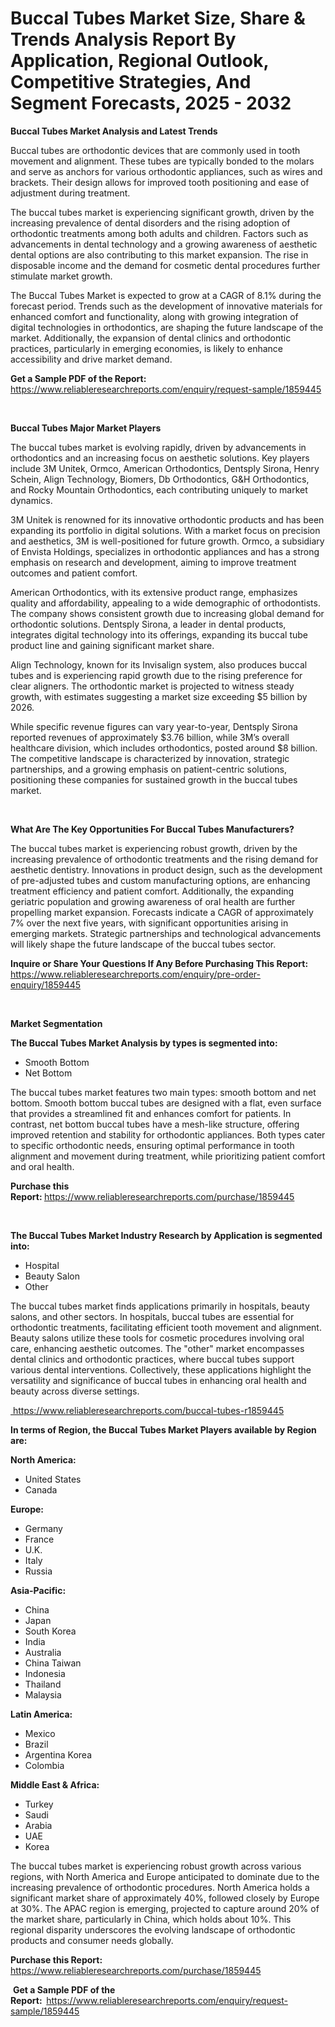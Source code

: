 <p><h1>Buccal Tubes Market Size, Share & Trends Analysis Report By Application, Regional Outlook, Competitive Strategies, And Segment Forecasts, 2025 - 2032</h1></p><p><strong>Buccal Tubes Market Analysis and Latest Trends</strong></p>
<p><p>Buccal tubes are orthodontic devices that are commonly used in tooth movement and alignment. These tubes are typically bonded to the molars and serve as anchors for various orthodontic appliances, such as wires and brackets. Their design allows for improved tooth positioning and ease of adjustment during treatment.</p><p>The buccal tubes market is experiencing significant growth, driven by the increasing prevalence of dental disorders and the rising adoption of orthodontic treatments among both adults and children. Factors such as advancements in dental technology and a growing awareness of aesthetic dental options are also contributing to this market expansion. The rise in disposable income and the demand for cosmetic dental procedures further stimulate market growth.</p><p>The Buccal Tubes Market is expected to grow at a CAGR of 8.1% during the forecast period. Trends such as the development of innovative materials for enhanced comfort and functionality, along with growing integration of digital technologies in orthodontics, are shaping the future landscape of the market. Additionally, the expansion of dental clinics and orthodontic practices, particularly in emerging economies, is likely to enhance accessibility and drive market demand.</p></p>
<p><strong>Get a Sample PDF of the Report:&nbsp;</strong> <a href="https://www.reliableresearchreports.com/enquiry/request-sample/1859445?utm_campaign=3133&utm_medium=2&utm_source=Github&utm_content=ia&utm_term=13042025&utm_id=buccal-tubes">https://www.reliableresearchreports.com/enquiry/request-sample/1859445</a></p>
<p>&nbsp;</p>
<p><strong>Buccal Tubes Major Market Players</strong></p>
<p><p>The buccal tubes market is evolving rapidly, driven by advancements in orthodontics and an increasing focus on aesthetic solutions. Key players include 3M Unitek, Ormco, American Orthodontics, Dentsply Sirona, Henry Schein, Align Technology, Biomers, Db Orthodontics, G&H Orthodontics, and Rocky Mountain Orthodontics, each contributing uniquely to market dynamics.</p><p>3M Unitek is renowned for its innovative orthodontic products and has been expanding its portfolio in digital solutions. With a market focus on precision and aesthetics, 3M is well-positioned for future growth. Ormco, a subsidiary of Envista Holdings, specializes in orthodontic appliances and has a strong emphasis on research and development, aiming to improve treatment outcomes and patient comfort.</p><p>American Orthodontics, with its extensive product range, emphasizes quality and affordability, appealing to a wide demographic of orthodontists. The company shows consistent growth due to increasing global demand for orthodontic solutions. Dentsply Sirona, a leader in dental products, integrates digital technology into its offerings, expanding its buccal tube product line and gaining significant market share.</p><p>Align Technology, known for its Invisalign system, also produces buccal tubes and is experiencing rapid growth due to the rising preference for clear aligners. The orthodontic market is projected to witness steady growth, with estimates suggesting a market size exceeding $5 billion by 2026.</p><p>While specific revenue figures can vary year-to-year, Dentsply Sirona reported revenues of approximately $3.76 billion, while 3M’s overall healthcare division, which includes orthodontics, posted around $8 billion. The competitive landscape is characterized by innovation, strategic partnerships, and a growing emphasis on patient-centric solutions, positioning these companies for sustained growth in the buccal tubes market.</p></p>
<p>&nbsp;</p>
<p><strong>What Are The Key Opportunities For Buccal Tubes Manufacturers?</strong></p>
<p><p>The buccal tubes market is experiencing robust growth, driven by the increasing prevalence of orthodontic treatments and the rising demand for aesthetic dentistry. Innovations in product design, such as the development of pre-adjusted tubes and custom manufacturing options, are enhancing treatment efficiency and patient comfort. Additionally, the expanding geriatric population and growing awareness of oral health are further propelling market expansion. Forecasts indicate a CAGR of approximately 7% over the next five years, with significant opportunities arising in emerging markets. Strategic partnerships and technological advancements will likely shape the future landscape of the buccal tubes sector.</p></p>
<p><strong>Inquire or Share Your Questions If Any Before Purchasing This Report:</strong> <a href="https://www.reliableresearchreports.com/enquiry/pre-order-enquiry/1859445?utm_campaign=3133&utm_medium=2&utm_source=Github&utm_content=ia&utm_term=13042025&utm_id=buccal-tubes">https://www.reliableresearchreports.com/enquiry/pre-order-enquiry/1859445</a></p>
<p>&nbsp;</p>
<p><strong>Market Segmentation</strong></p>
<p><strong>The Buccal Tubes Market Analysis by types is segmented into:</strong></p>
<p><ul><li>Smooth Bottom</li><li>Net Bottom</li></ul></p>
<p><p>The buccal tubes market features two main types: smooth bottom and net bottom. Smooth bottom buccal tubes are designed with a flat, even surface that provides a streamlined fit and enhances comfort for patients. In contrast, net bottom buccal tubes have a mesh-like structure, offering improved retention and stability for orthodontic appliances. Both types cater to specific orthodontic needs, ensuring optimal performance in tooth alignment and movement during treatment, while prioritizing patient comfort and oral health.</p></p>
<p><strong>Purchase this Report:&nbsp;</strong><a href="https://www.reliableresearchreports.com/purchase/1859445?utm_campaign=3133&utm_medium=2&utm_source=Github&utm_content=ia&utm_term=13042025&utm_id=buccal-tubes">https://www.reliableresearchreports.com/purchase/1859445</a></p>
<p>&nbsp;</p>
<p><strong>The Buccal Tubes Market Industry Research by Application is segmented into:</strong></p>
<p><ul><li>Hospital</li><li>Beauty Salon</li><li>Other</li></ul></p>
<p><p>The buccal tubes market finds applications primarily in hospitals, beauty salons, and other sectors. In hospitals, buccal tubes are essential for orthodontic treatments, facilitating efficient tooth movement and alignment. Beauty salons utilize these tools for cosmetic procedures involving oral care, enhancing aesthetic outcomes. The "other" market encompasses dental clinics and orthodontic practices, where buccal tubes support various dental interventions. Collectively, these applications highlight the versatility and significance of buccal tubes in enhancing oral health and beauty across diverse settings.</p></p>
<p><a href="https://www.reliableresearchreports.com/buccal-tubes-r1859445?utm_campaign=3133&utm_medium=2&utm_source=Github&utm_content=ia&utm_term=13042025&utm_id=buccal-tubes">&nbsp;https://www.reliableresearchreports.com/buccal-tubes-r1859445</a></p>
<p><strong>In terms of Region, the Buccal Tubes Market Players available by Region are:</strong></p>
<p>
    <p> <strong> North America: </strong>
        <ul>
            <li>United States</li>
            <li>Canada</li>
        </ul>
        </p> 
    <p> <strong> Europe: </strong>
        <ul>
            <li>Germany</li>
            <li>France</li>
            <li>U.K.</li>
            <li>Italy</li>
            <li>Russia</li>
        </ul>
        </p> 
    <p> <strong> Asia-Pacific: </strong>
        <ul>
            <li>China</li>
            <li>Japan</li>
            <li>South Korea</li>
            <li>India</li>
            <li>Australia</li>
            <li>China Taiwan</li>
            <li>Indonesia</li>
            <li>Thailand</li>
            <li>Malaysia</li>
        </ul>
        </p> 
    <p> <strong> Latin America: </strong>
        <ul>
            <li>Mexico</li>
            <li>Brazil</li>
            <li>Argentina Korea</li>
            <li>Colombia</li>
        </ul>
        </p> 
    <p> <strong> Middle East & Africa: </strong>
        <ul>
            <li>Turkey</li>
            <li>Saudi</li>
            <li>Arabia</li>
            <li>UAE</li>
            <li>Korea</li>
        </ul>
    </p>
    </p>
<p><p>The buccal tubes market is experiencing robust growth across various regions, with North America and Europe anticipated to dominate due to the increasing prevalence of orthodontic procedures. North America holds a significant market share of approximately 40%, followed closely by Europe at 30%. The APAC region is emerging, projected to capture around 20% of the market share, particularly in China, which holds about 10%. This regional disparity underscores the evolving landscape of orthodontic products and consumer needs globally.</p></p>
<p><strong>Purchase this Report: </strong><a href="https://www.reliableresearchreports.com/purchase/1859445?utm_campaign=3133&utm_medium=2&utm_source=Github&utm_content=ia&utm_term=13042025&utm_id=buccal-tubes">https://www.reliableresearchreports.com/purchase/1859445</a></p>
<p>&nbsp;<strong>Get a Sample PDF of the Report:&nbsp;&nbsp;</strong><a href="https://www.reliableresearchreports.com/enquiry/request-sample/1859445?utm_campaign=3133&utm_medium=2&utm_source=Github&utm_content=ia&utm_term=13042025&utm_id=buccal-tubes">https://www.reliableresearchreports.com/enquiry/request-sample/1859445</a></p>
<p><strong></strong></p>
<p><p></p><p></p><p></p></p>